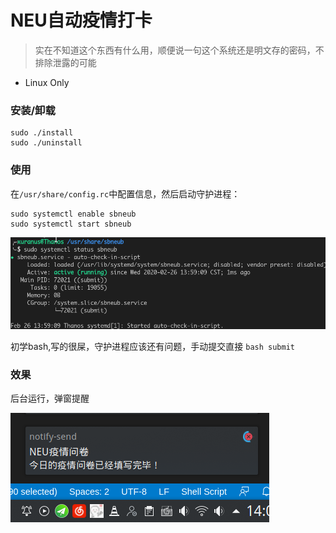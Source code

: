 # NEU自动疫情打卡
> 实在不知道这个东西有什么用，顺便说一句这个系统还是明文存的密码，不排除泄露的可能

 - Linux Only

### 安装/卸载
```
sudo ./install
sudo ./uninstall
```

### 使用
在`/usr/share/config.rc`中配置信息，然后启动守护进程：
```
sudo systemctl enable sbneub
sudo systemctl start sbneub
```
![](preview/1.png)


初学bash,写的很屎，守护进程应该还有问题，手动提交直接 `bash submit`

### 效果
后台运行，弹窗提醒

![](preview/2.png)